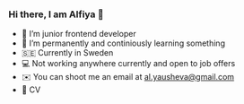 ### Hi there, I am Alfiya 👋

- 🔭 I’m junior frontend developer
- 🌱 I’m permanently and continiously learning something
- 🇸🇪 Currently in Sweden
- 💻 Not working anywhere currently and open to job offers
- ✉️ You can shoot me an email at al.yausheva@gmail.com
- 💼 CV

